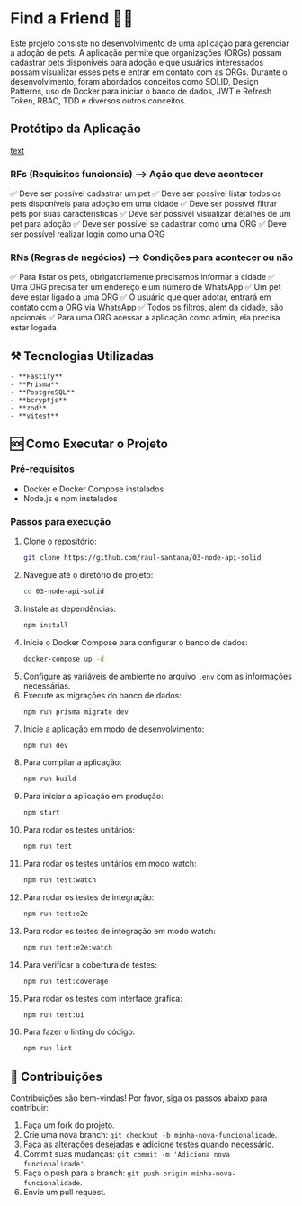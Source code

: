 # Find a Friend 🐶😻

Este projeto consiste no desenvolvimento de uma aplicação para gerenciar a adoção de pets. A aplicação permite que organizações (ORGs) possam cadastrar pets disponíveis para adoção e que usuários interessados possam visualizar esses pets e entrar em contato com as ORGs. Durante o desenvolvimento, foram abordados conceitos como SOLID, Design Patterns, uso de Docker para iniciar o banco de dados, JWT e Refresh Token, RBAC, TDD e diversos outros conceitos.


## Protótipo da Aplicação
[text](https://www.figma.com/community/file/1220006040435238030)


### RFs (Requisitos funcionais) --> Ação que deve acontecer

✅ Deve ser possível cadastrar um pet
✅ Deve ser possível listar todos os pets disponíveis para adoção em uma cidade
✅ Deve ser possível filtrar pets por suas características
✅ Deve ser possível visualizar detalhes de um pet para adoção
✅ Deve ser possível se cadastrar como uma ORG
✅ Deve ser possível realizar login como uma ORG

### RNs (Regras de negócios) --> Condições para acontecer ou não

✅ Para listar os pets, obrigatoriamente precisamos informar a cidade
✅ Uma ORG precisa ter um endereço e um número de WhatsApp
✅ Um pet deve estar ligado a uma ORG
✅ O usuário que quer adotar, entrará em contato com a ORG via WhatsApp
✅ Todos os filtros, além da cidade, são opcionais
✅ Para uma ORG acessar a aplicação como admin, ela precisa estar logada





## ⚒️ Tecnologias Utilizadas

    - **Fastify**
    - **Prisma**
    - **PostgreSQL**
    - **bcryptjs**
    - **zod**
    - **vitest**

## 🆘 Como Executar o Projeto

### Pré-requisitos

- Docker e Docker Compose instalados
- Node.js e npm instalados

### Passos para execução

1. Clone o repositório:
    ```bash
    git clone https://github.com/raul-santana/03-node-api-solid
    ```
2. Navegue até o diretório do projeto:
    ```bash
    cd 03-node-api-solid
    ```
3. Instale as dependências:
    ```bash
    npm install
    ```
4. Inicie o Docker Compose para configurar o banco de dados:
    ```bash
    docker-compose up -d
    ```
5. Configure as variáveis de ambiente no arquivo `.env` com as informações necessárias.
6. Execute as migrações do banco de dados:
    ```bash
    npm run prisma migrate dev
    ```
7. Inicie a aplicação em modo de desenvolvimento:
    ```bash
    npm run dev
    ```
8. Para compilar a aplicação:
    ```bash
    npm run build
    ```
9. Para iniciar a aplicação em produção:
    ```bash
    npm start
    ```
10. Para rodar os testes unitários:
    ```bash
    npm run test
    ```
11. Para rodar os testes unitários em modo watch:
    ```bash
    npm run test:watch
    ```
12. Para rodar os testes de integração:
    ```bash
    npm run test:e2e
    ```
13. Para rodar os testes de integração em modo watch:
    ```bash
    npm run test:e2e:watch
    ```
14. Para verificar a cobertura de testes:
    ```bash
    npm run test:coverage
    ```
15. Para rodar os testes com interface gráfica:
    ```bash
    npm run test:ui
    ```
16. Para fazer o linting do código:
    ```bash
    npm run lint
    ```

## 🚀 Contribuições

Contribuições são bem-vindas! Por favor, siga os passos abaixo para contribuir:

1. Faça um fork do projeto.
2. Crie uma nova branch: `git checkout -b minha-nova-funcionalidade`.
3. Faça as alterações desejadas e adicione testes quando necessário.
4. Commit suas mudanças: `git commit -m 'Adiciona nova funcionalidade'`.
5. Faça o push para a branch: `git push origin minha-nova-funcionalidade`.
6. Envie um pull request.
